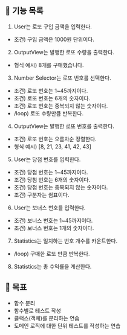 ## 🚀 기능 목록

1. User는 로또 구입 금액을 입력한다.

- 조건) 구입 금액은 1000원 단위이다.

2. OutputView는 발행한 로또 수량을 출력한다.

- 형식 예시) 8개를 구매했습니다.

3. Number Selector는 로또 번호를 선택한다.

- 조건) 로또 번호는 1~45까지이다.
- 조건) 로또 번호는 6개의 숫자이다.
- 조건) 로또 번호는 중복되지 않는 숫자이다.
- /loop) 로또 수량만큼 반복한다.

4. OutputView는 발행한 로또 번호를 출력한다.

- 조건) 로또 번호는 오름차순 정렬한다.
- 형식 예시) [8, 21, 23, 41, 42, 43]

5. User는 당첨 번호를 입력한다.

- 조건) 당첨 번호는 1~45까지이다.
- 조건) 당첨 번호는 6개의 숫자이다.
- 조건) 당첨 번호는 중복되지 않는 숫자이다.
- 조건) 구분자는 쉼표이다.

6. User는 보너스 번호를 입력한다.

- 조건) 보너스 번호는 1~45까지이다.
- 조건) 보너스 번호는 1개의 숫자이다.

7. Statistics는 일치하는 번호 개수를 카운트한다.

- /loop) 구매한 로또 만큼 반복한다.

8. Statistics는 총 수익률을 계산한다.

## 📌 목표

- 함수 분리
- 함수별로 테스트 작성
- 클랙스(객체)를 분리하는 연습
- 도메인 로직에 대한 단위 테스트를 작성하는 연습
